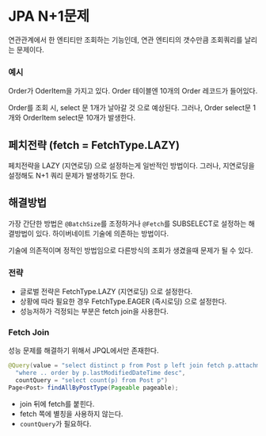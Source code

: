 # JPA N+1문제
연관관계에서 한 엔티티만 조회하는 기능인데, 연관 엔티티의 갯수만큼 조회쿼리를 날리는 문제이다.

### 예시
Order가 OderItem을 가지고 있다. 
 Order 테이블엔 10개의 Order 레코드가 들어있다. 

Order를 조회 시, select 문 1개가 날아갈 것 으로 예상된다.
그러나, Order select문 1개와 OrderItem select문 10개가 발생한다. 
 
## 페치전략 (fetch = FetchType.LAZY)
페치전략을 LAZY (지연로딩) 으로 설정하는게 일반적인 방법이다. 
그러나, 지연로딩을 설정해도 N+1 쿼리 문제가 발생하기도 한다. 

## 해결방법
가장 간단한 방법은 `@BatchSize`를 조정하거나 `@Fetch`를 SUBSELECT로 설정하는 해결방법이 있다. 
하이버네이트 기술에 의존하는 방법이다. 

기술에 의존적이며 정적인 방법임으로 다른방식의 조회가 생겼을때 문제가 될 수 있다. 

### 전략 
* 글로벌 전략은 FetchType.LAZY (지연로딩) 으로 설정한다.
* 상황에 따라 필요한 경우 FetchType.EAGER (즉시로딩) 으로 설정한다.
* 성능저하가 걱정되는 부분은 fetch join을 사용한다. 

### Fetch Join
성능 문제를 해결하기 위해서 JPQL에서만 존재한다.

```java
@Query(value = "select distinct p from Post p left join fetch p.attachments " +  
  "where .. order by p.lastModifiedDateTime desc",  
  countQuery = "select count(p) from Post p")  
Page<Post> findAllByPostType(Pageable pageable);
```
* join 뒤에 fetch를 붙힌다.
* fetch 쪽에 별칭을 사용하지 않는다.
* `countQuery`가 필요하다.
<!--stackedit_data:
eyJoaXN0b3J5IjpbMTUxMTAzMzg2NF19
-->
